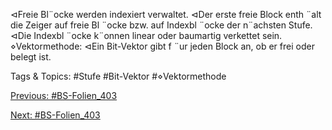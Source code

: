⊲Freie Bl¨ocke werden indexiert verwaltet.
⊲Der erste freie Block enth ¨alt die Zeiger auf freie Bl ¨ocke bzw. auf Indexbl ¨ocke der n¨achsten Stufe.
⊲Die Indexbl ¨ocke k¨onnen linear oder baumartig verkettet sein.
⋄Vektormethode:
⊲Ein Bit-Vektor gibt f ¨ur jeden Block an, ob er frei oder belegt ist.

   Tags & Topics:
   #Stufe
   #Bit-Vektor
   #⋄Vektormethode

[Previous: #BS-Folien_403](BS-Folien_403.md)

[Next: #BS-Folien_403](BS-Folien_403.md)